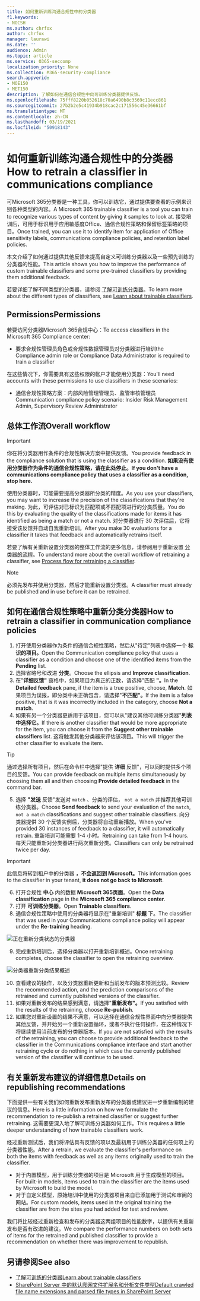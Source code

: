 ```yaml
---
title: 如何重新训练沟通合规性中的分类器
f1.keywords:
- NOCSH
ms.author: chrfox
author: chrfox
manager: laurawi
ms.date: ''
audience: Admin
ms.topic: article
ms.service: O365-seccomp
localization_priority: None
ms.collection: M365-security-compliance
search.appverid:
- MOE150
- MET150
description: 了解如何在通信合规性中向可训练分类器提供反馈。
ms.openlocfilehash: 75fff8220b052618c70a6490b8c3569c11ecc861
ms.sourcegitcommit: 27b2b2e5c41934b918cac2c171556c45e36661bf
ms.translationtype: MT
ms.contentlocale: zh-CN
ms.lasthandoff: 03/19/2021
ms.locfileid: "50918143"
---
```

# <a name="how-to-retrain-a-classifier-in-communications-compliance"></a><span data-ttu-id="673dd-103">如何重新训练沟通合规性中的分类器</span><span class="sxs-lookup"><span data-stu-id="673dd-103">How to retrain a classifier in communications compliance</span></span>

<span data-ttu-id="673dd-104">可Microsoft 365分类器是一种工具，你可以训练它，通过提供要查看的示例来识别各种类型的内容。</span><span class="sxs-lookup"><span data-stu-id="673dd-104">A Microsoft 365 trainable classifier is a tool you can train to recognize various types of content by giving it samples to look at.</span></span> <span data-ttu-id="673dd-105">接受培训后，可用于标识用于应用敏感度Office、通信合规性策略和保留标签策略的项目。</span><span class="sxs-lookup"><span data-stu-id="673dd-105">Once trained, you can use it to identify item for application of Office sensitivity labels, communications compliance policies, and retention label policies.</span></span>

<span data-ttu-id="673dd-106">本文介绍了如何通过提供其他反馈来提高自定义可训练分类器以及一些预先训练的分类器的性能。</span><span class="sxs-lookup"><span data-stu-id="673dd-106">This article shows you how to improve the performance of custom trainable classifiers and some pre-trained classifiers by providing them additional feedback.</span></span>

<span data-ttu-id="673dd-107">若要详细了解不同类型的分类器，请参阅 [了解可训练分类器](classifier-learn-about.md)。</span><span class="sxs-lookup"><span data-stu-id="673dd-107">To learn more about the different types of classifiers, see [Learn about trainable classifiers](classifier-learn-about.md).</span></span>

## <a name="permissions"></a><span data-ttu-id="673dd-108">Permissions</span><span class="sxs-lookup"><span data-stu-id="673dd-108">Permissions</span></span>

<span data-ttu-id="673dd-109">若要访问分类器Microsoft 365合规中心：</span><span class="sxs-lookup"><span data-stu-id="673dd-109">To access classifiers in the Microsoft 365 Compliance center:</span></span>

- <span data-ttu-id="673dd-110">要求合规性管理员角色或合规性数据管理员对分类器进行培训</span><span class="sxs-lookup"><span data-stu-id="673dd-110">the Compliance admin role or Compliance Data Administrator is required to train a classifier</span></span>

<span data-ttu-id="673dd-111">在这些情况下，你需要具有这些权限的帐户才能使用分类器：</span><span class="sxs-lookup"><span data-stu-id="673dd-111">You'll need accounts with these permissions to use classifiers in these scenarios:</span></span>

- <span data-ttu-id="673dd-112">通信合规性策略方案：内部风险管理管理员、监管审核管理员</span><span class="sxs-lookup"><span data-stu-id="673dd-112">Communication compliance policy scenario: Insider Risk Management Admin, Supervisory Review Administrator</span></span> 

## <a name="overall-workflow"></a><span data-ttu-id="673dd-113">总体工作流</span><span class="sxs-lookup"><span data-stu-id="673dd-113">Overall workflow</span></span>

> [!IMPORTANT]
> <span data-ttu-id="673dd-114">你在将分类器用作条件的合规性解决方案中提供反馈。</span><span class="sxs-lookup"><span data-stu-id="673dd-114">You provide feedback in the compliance solution that is using the classifier as a condition.</span></span> <span data-ttu-id="673dd-115">**如果没有使用分类器作为条件的通信合规性策略，请在此处停止。**</span><span class="sxs-lookup"><span data-stu-id="673dd-115">**If you don't have a communications compliance policy that uses a classifier as a condition, stop here.**</span></span>

<span data-ttu-id="673dd-116">使用分类器时，可能需要提高分类器所分类的精度。</span><span class="sxs-lookup"><span data-stu-id="673dd-116">As you use your classifiers, you may want to increase the precision of the classifications that they're making.</span></span> <span data-ttu-id="673dd-117">为此，可评估对已标识为匹配项或不匹配项进行的分类质量。</span><span class="sxs-lookup"><span data-stu-id="673dd-117">You do this by evaluating the quality of the classifications made  for items it has identified as being a match or not a match.</span></span> <span data-ttu-id="673dd-118">对分类器进行 30 次评估后，它将接受该反馈并自动自我重新培训。</span><span class="sxs-lookup"><span data-stu-id="673dd-118">After you make 30 evaluations for a classifier it takes that feedback and automatically retrains itself.</span></span>

<span data-ttu-id="673dd-119">若要了解有关重新设置分类器的整体工作流的更多信息，请参阅用于重新设置 [分类器的流程](classifier-learn-about.md#retraining-classifiers)。</span><span class="sxs-lookup"><span data-stu-id="673dd-119">To understand more about the overall workflow of retraining a classifier, see [Process flow for retraining a classifier](classifier-learn-about.md#retraining-classifiers).</span></span>

> [!NOTE]
> <span data-ttu-id="673dd-120">必须先发布并使用分类器，然后才能重新设置分类器。</span><span class="sxs-lookup"><span data-stu-id="673dd-120">A classifier must already be published and in use before it can be retrained.</span></span>

## <a name="how-to-retrain-a-classifier-in-communication-compliance-policies"></a><span data-ttu-id="673dd-121">如何在通信合规性策略中重新分类分类器</span><span class="sxs-lookup"><span data-stu-id="673dd-121">How to retrain a classifier in communication compliance policies</span></span>

1. <span data-ttu-id="673dd-122">打开使用分类器作为条件的通信合规性策略，然后从"待定"列表中选择一个 **标识的项目。**</span><span class="sxs-lookup"><span data-stu-id="673dd-122">Open the Communication compliance policy that uses a classifier as a condition and choose one of the identified items from the **Pending** list.</span></span>
2. <span data-ttu-id="673dd-123">选择省略号和改进 **分类**。</span><span class="sxs-lookup"><span data-stu-id="673dd-123">Choose the ellipsis and **Improve classification**.</span></span>
3. <span data-ttu-id="673dd-124">在"**详细反馈"** 窗格中，如果项目为真正的正数，请选择"匹配 **"。**</span><span class="sxs-lookup"><span data-stu-id="673dd-124">In the **Detailed feedback** pane, if the item is a true positive, choose, **Match**.</span></span>  <span data-ttu-id="673dd-125">如果项目为误报，即分类中未正确包含，请选择"**不匹配"。**</span><span class="sxs-lookup"><span data-stu-id="673dd-125">If the item is a false positive, that is it was incorrectly included in the category, choose **Not a match**.</span></span>
4. <span data-ttu-id="673dd-126">如果有另一个分类器更适用于该项目，您可以从"建议其他可训练分类器"**列表中选择它。**</span><span class="sxs-lookup"><span data-stu-id="673dd-126">If there is another classifier that would be more appropriate for the item, you can choose it from the **Suggest other trainable classifiers** list.</span></span> <span data-ttu-id="673dd-127">这将触发其他分类器来评估该项目。</span><span class="sxs-lookup"><span data-stu-id="673dd-127">This will trigger the other classifier to evaluate the item.</span></span>

> [!TIP]
> <span data-ttu-id="673dd-128">通过选择所有项目，然后在命令栏中选择"提供 **详细** 反馈"，可以同时提供多个项目的反馈。</span><span class="sxs-lookup"><span data-stu-id="673dd-128">You can provide feedback on multiple items simultaneously by choosing them all and then choosing **Provide detailed feedback** in the command bar.</span></span>

5. <span data-ttu-id="673dd-129">选择 **"发送** 反馈"发送对 `match` 、分类的评估， `not a match` 并推荐其他可训练分类器。</span><span class="sxs-lookup"><span data-stu-id="673dd-129">Choose **Send feedback** to send your evaluation of the `match`, `not a match` classifications and suggest other trainable classifiers.</span></span> <span data-ttu-id="673dd-130">向分类器提供 30 个反馈实例后，分类器将自动重新播放。</span><span class="sxs-lookup"><span data-stu-id="673dd-130">When you've provided 30 instances of feedback to a classifier, it will automatically  retrain.</span></span> <span data-ttu-id="673dd-131">重新培训可能需要 1-4 小时。</span><span class="sxs-lookup"><span data-stu-id="673dd-131">Retraining can take from 1-4 hours.</span></span> <span data-ttu-id="673dd-132">每天只能重新对分类器进行两次重新分类。</span><span class="sxs-lookup"><span data-stu-id="673dd-132">Classifiers can only be retrained twice per day.</span></span>

> [!IMPORTANT]
> <span data-ttu-id="673dd-133">此信息将转到租户中的分类器 **，不会返回到 Microsoft。**</span><span class="sxs-lookup"><span data-stu-id="673dd-133">This information goes to the classifier in your tenant, **it does not go back to Microsoft**.</span></span>

6.  <span data-ttu-id="673dd-134">打开合规性 **中心** 内的数据 **Microsoft 365页面**。</span><span class="sxs-lookup"><span data-stu-id="673dd-134">Open the **Data classification** page in the **Microsoft 365 compliance center**.</span></span>
7. <span data-ttu-id="673dd-135">打开 **可训练分类器**。</span><span class="sxs-lookup"><span data-stu-id="673dd-135">Open **Trainable classifiers**.</span></span>
8. <span data-ttu-id="673dd-136">通信合规性策略中使用的分类器将显示在"重新培训" **标题** 下。</span><span class="sxs-lookup"><span data-stu-id="673dd-136">The classifier that was used in your Communications compliance policy will appear under the **Re-training** heading.</span></span>

![正在重新分类状态的分类器](../media/classifier-retraining.png)

9. <span data-ttu-id="673dd-138">完成重新培训后，选择分类器以打开重新培训概述。</span><span class="sxs-lookup"><span data-stu-id="673dd-138">Once retraining completes, choose the classifier to open the retraining overview.</span></span>

![分类器重新分类结果概述](../media/classifier-retraining-overview.png)

10. <span data-ttu-id="673dd-140">查看建议的操作，以及分类器重新更新和当前发布的版本预测比较。</span><span class="sxs-lookup"><span data-stu-id="673dd-140">Review the recommended action, and the prediction comparisons of the retrained and currently published versions of the classifier.</span></span>
11. <span data-ttu-id="673dd-141">如果对重新发布的结果感到满意，请选择"**重新发布"。**</span><span class="sxs-lookup"><span data-stu-id="673dd-141">If you satisfied with the results of the retraining, choose **Re-publish**.</span></span>
12. <span data-ttu-id="673dd-142">如果您对重新设置的结果不满意，可以选择在通信合规性界面中向分类器提供其他反馈，并开始另一个重新设置循环，或者不执行任何操作，在这种情况下将继续使用当前发布的分类器版本。</span><span class="sxs-lookup"><span data-stu-id="673dd-142">If you are not satisfied with the results of the retraining, you can choose to provide additional feedback to the classifier in the Communications compliance interface and start another retraining cycle or do nothing in which case the currently published version of the classifier will continue to be used.</span></span> 

## <a name="details-on-republishing-recommendations"></a><span data-ttu-id="673dd-143">有关重新发布建议的详细信息</span><span class="sxs-lookup"><span data-stu-id="673dd-143">Details on republishing recommendations</span></span>

<span data-ttu-id="673dd-144">下面提供一些有关我们如何重新发布重新发布的分类器或建议进一步重新编制的建议的信息。</span><span class="sxs-lookup"><span data-stu-id="673dd-144">Here is a little information on how we formulate the recommendation to re-publish a retrained classifier or suggest further retraining.</span></span> <span data-ttu-id="673dd-145">这需要更深入地了解可训练分类器如何工作。</span><span class="sxs-lookup"><span data-stu-id="673dd-145">This requires a little deeper understanding of how trainable classifiers work.</span></span>

<span data-ttu-id="673dd-146">经过重新测试后，我们将评估具有反馈的项以及最初用于训练分类器的任何项上的分类器性能。</span><span class="sxs-lookup"><span data-stu-id="673dd-146">After a retrain, we evaluate the classifier's performance on both the items with feedback as well as any items originally used to train the classifier.</span></span> 

- <span data-ttu-id="673dd-147">对于内置模型，用于训练分类器的项目是 Microsoft 用于生成模型的项目。</span><span class="sxs-lookup"><span data-stu-id="673dd-147">For built-in models, items used to train the classifier are the items used by Microsoft to build the model.</span></span>
- <span data-ttu-id="673dd-148">对于自定义模型，原始培训中使用的分类器项目来自已添加用于测试和审阅的网站。</span><span class="sxs-lookup"><span data-stu-id="673dd-148">For custom models, items used in the original training the classifier are from the sites you had added for test and review.</span></span>

<span data-ttu-id="673dd-149">我们将比较经过重新检查和发布的分类器这两组项目的性能数字，以提供有关重新发布是否有改进的建议。</span><span class="sxs-lookup"><span data-stu-id="673dd-149">We compare the performance numbers on both sets of items for the retrained and published classifier to provide a recommendation on whether there was improvement to republish.</span></span> 

## <a name="see-also"></a><span data-ttu-id="673dd-150">另请参阅</span><span class="sxs-lookup"><span data-stu-id="673dd-150">See also</span></span>

- [<span data-ttu-id="673dd-151">了解可训练的分类器</span><span class="sxs-lookup"><span data-stu-id="673dd-151">Learn about trainable classifiers</span></span>](classifier-learn-about.md)
- [<span data-ttu-id="673dd-152">SharePoint Server 中的默认爬网文件扩展名和分析文件类型</span><span class="sxs-lookup"><span data-stu-id="673dd-152">Default crawled file name extensions and parsed file types in SharePoint Server</span></span>](/sharepoint/technical-reference/default-crawled-file-name-extensions-and-parsed-file-types)